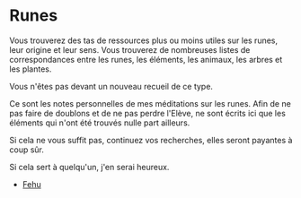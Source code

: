 # Runes

Vous trouverez des tas de ressources plus ou moins utiles sur les runes, leur origine et leur sens. Vous trouverez de nombreuses listes de correspondances entre les runes, les éléments, les animaux, les arbres et les plantes. 

Vous n'êtes pas devant un nouveau recueil de ce type.

Ce sont les notes personnelles de mes méditations sur les runes. Afin de ne pas faire de doublons et de ne pas perdre l'Elève, ne sont écrits ici que les éléments qui n'ont été trouvés nulle part ailleurs. 

Si cela ne vous suffit pas, continuez vos recherches, elles seront payantes à coup sûr.

Si cela sert à quelqu'un, j'en serai heureux.

* [Fehu](runes/fehu.md)

